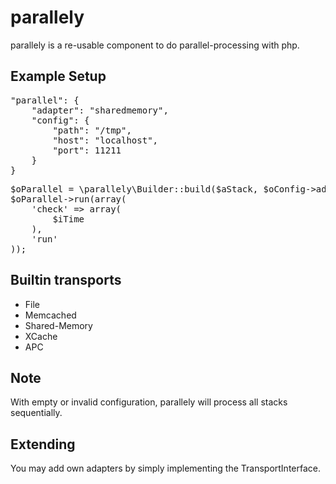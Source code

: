 parallely
=====

parallely is a re-usable component to do parallel-processing with php.

Example Setup
-----
<pre>
"parallel": {
    "adapter": "sharedmemory",
    "config": {
        "path": "/tmp",
        "host": "localhost",
        "port": 11211
    }
}
</pre>

<pre>
$oParallel = \parallely\Builder::build($aStack, $oConfig->adapter, $oConfig->config);
$oParallel->run(array(
    'check' => array(
        $iTime
    ),
    'run'
));
</pre>

Builtin transports
-----

- File
- Memcached
- Shared-Memory
- XCache
- APC

Note
-----
With empty or invalid configuration, parallely will process all stacks sequentially.

Extending
-----
You may add own adapters by simply implementing the TransportInterface.

